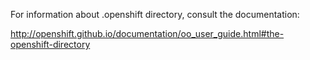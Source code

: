 For information about .openshift directory, consult the documentation: 

http://openshift.github.io/documentation/oo_user_guide.html#the-openshift-directory
